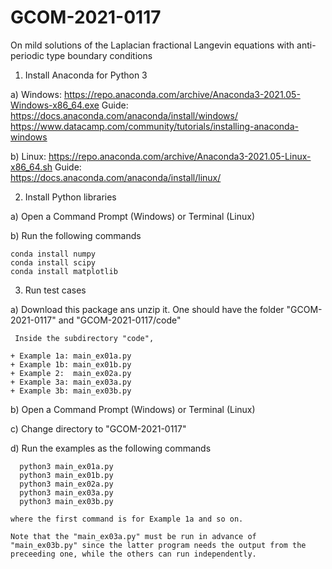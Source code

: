 # GCOM-2021-0117
On mild solutions of the Laplacian fractional Langevin equations with anti-periodic type boundary conditions

1) Install Anaconda for Python 3 

  a) Windows: 
    https://repo.anaconda.com/archive/Anaconda3-2021.05-Windows-x86_64.exe
    Guide: 
      https://docs.anaconda.com/anaconda/install/windows/
      https://www.datacamp.com/community/tutorials/installing-anaconda-windows

  b) Linux: 
    https://repo.anaconda.com/archive/Anaconda3-2021.05-Linux-x86_64.sh
    Guide:     
      https://docs.anaconda.com/anaconda/install/linux/

2) Install Python libraries 

  a) Open a Command Prompt (Windows) or Terminal (Linux)
  
  b) Run the following commands
  
    conda install numpy
    conda install scipy
    conda install matplotlib

3) Run test cases

  a) Download this package ans unzip it. One should have the folder "GCOM-2021-0117" and "GCOM-2021-0117/code"
  
     Inside the subdirectory "code",      
     
    + Example 1a: main_ex01a.py 
    + Example 1b: main_ex01b.py      
    + Example 2:  main_ex02a.py        
    + Example 3a: main_ex03a.py     
    + Example 3b: main_ex03b.py
  
  b) Open a Command Prompt (Windows) or Terminal (Linux)
  
  c) Change directory to "GCOM-2021-0117" 
  
  d) Run the examples as the following commands 
  
      python3 main_ex01a.py
      python3 main_ex01b.py
      python3 main_ex02a.py
      python3 main_ex03a.py
      python3 main_ex03b.py
    
    where the first command is for Example 1a and so on.
    
    Note that the "main_ex03a.py" must be run in advance of "main_ex03b.py" since the latter program needs the output from the preceeding one, while the others can run independently.
      
    
    
